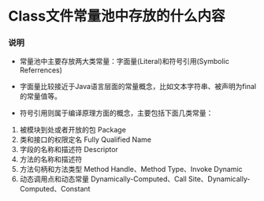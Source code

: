 # Class文件常量池中存放的什么内容
### 说明

- 常量池中主要存放两大类常量：字面量(Literal)和符号引用(Symbolic Referrences)

- 字面量比较接近于Java语言层面的常量概念，比如文本字符串、被声明为final的常量值等。

- 符号引用则属于编译原理方面的概念，主要包括下面几类常量：
1. 被模块到处或者开放的包 Package
1. 类和接口的权限定名 Fully Qualified Name
1. 字段的名称和描述符 Descriptor
1. 方法的名称和描述符
1. 方法句柄和方法类型 Method Handle、Method Type、Invoke Dynamic
1. 动态调用点和动态常量 Dynamically-Computed、Call Site、Dynamically-Computed、Constant
